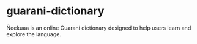 # guarani-dictionary
Ñeekuaa is an online Guaraní dictionary designed to help users learn and explore the language.
